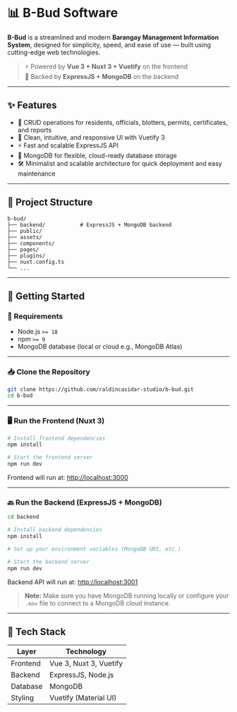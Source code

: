 # 📊 B-Bud Software

**B-Bud** is a streamlined and modern **Barangay Management Information System**, designed for simplicity, speed, and ease of use — built using cutting-edge web technologies.

> ⚡ Powered by **Vue 3 + Nuxt 3 + Vuetify** on the frontend  
> 🔧 Backed by **ExpressJS + MongoDB** on the backend

---

## ✨ Features

- 🔄 CRUD operations for residents, officials, blotters, permits, certificates, and reports
- 🎨 Clean, intuitive, and responsive UI with Vuetify 3
- ⚡ Fast and scalable ExpressJS API
- 💾 MongoDB for flexible, cloud-ready database storage
- 🛠 Minimalist and scalable architecture for quick deployment and easy maintenance

---

## 📁 Project Structure

```
b-bud/
├── backend/           # ExpressJS + MongoDB backend
├── public/
├── assets/
├── components/
├── pages/
├── plugins/
├── nuxt.config.ts
└── ...
```

---

## 🚀 Getting Started

### 🔧 Requirements

- Node.js `>= 18`
- npm `>= 9`
- MongoDB database (local or cloud e.g., MongoDB Atlas)

---

### 📥 Clone the Repository

```bash
git clone https://github.com/raldincasidar-studio/b-bud.git
cd b-bud
```

---

### 🖥️ Run the Frontend (Nuxt 3)

```bash
# Install frontend dependencies
npm install

# Start the frontend server
npm run dev
```

Frontend will run at: [http://localhost:3000](http://localhost:3000)

---

### 🔙 Run the Backend (ExpressJS + MongoDB)

```bash
cd backend

# Install backend dependencies
npm install

# Set up your environment variables (MongoDB URI, etc.)

# Start the backend server
npm run dev
```

Backend API will run at: [http://localhost:3001](http://localhost:3001)

> **Note:** Make sure you have MongoDB running locally or configure your `.env` file to connect to a MongoDB cloud instance.

---

## 🧪 Tech Stack

| Layer     | Technology             |
|-----------|-------------------------|
| Frontend  | Vue 3, Nuxt 3, Vuetify    |
| Backend   | ExpressJS, Node.js        |
| Database  | MongoDB                  |
| Styling   | Vuetify (Material UI)     |
